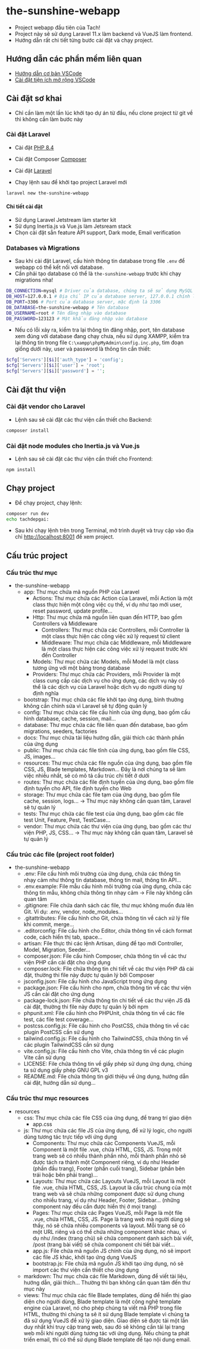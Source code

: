 # the-sunshine-webapp

-   Project webapp đầu tiên của Tach!
-   Project này sẽ sử dụng Laravel 11.x làm backend và VueJS làm frontend.
-   Hướng dẫn rất chi tiết từng bước cài đặt và chạy project.

## Hướng dẫn các phần mềm liên quan

-   [Hướng dẫn cơ bản VSCode](/docs/vscode.md)
-   [Cài đặt tiện ích mở rộng VSCode](/docs/vscode-extensions.md)

## Cài đặt sơ khai

-   Chỉ cần làm một lần lúc khởi tạo dự án từ đầu, nếu clone project từ git về thì không cần làm bước này

### Cài đặt Laravel

-   Cài đặt [PHP 8.4](https://www.php.net/downloads)
-   Cài đặt Composer [Composer](https://getcomposer.org/download/)
-   Cài đặt [Laravel](https://laravel.com/docs/11.x/installation)

-   Chạy lệnh sau để khởi tạo project Laravel mới

```bash
laravel new the-sunshine-webapp
```

#### Chi tiết cài đặt

-   Sử dụng Laravel Jetstream làm starter kit
-   Sử dụng Inertia.js và Vue.js làm Jetsream stack
-   Chọn cài đặt sẵn feature API support, Dark mode, Email verification

### Databases và Migrations

-   Sau khi cài đặt Laravel, cấu hình thông tin database trong file `.env` để webapp có thể kết nối với database.
-   Cần phải tạo database có thể là `the-sunshine-webapp` trước khi chạy migrations nha!

```bash
DB_CONNECTION=mysql # Driver của database, chúng ta sẽ sử dụng MySQL
DB_HOST=127.0.0.1 # Địa chỉ IP của database server, 127.0.0.1 chính là máy tính hiện tại
DB_PORT=3306 # Port của database server, mặc định là 3306
DB_DATABASE=the-sunshine-webapp # Tên database
DB_USERNAME=root # Tên đăng nhập vào database
DB_PASSWORD=123123 # Mật khẩu đăng nhập vào database
```

-   Nếu có lỗi xảy ra, kiểm tra lại thông tin đăng nhập, port, tên database xem đúng với database đang chạy chưa, nếu sử dụng XAMPP, kiểm tra lại thông tin trong file `C:\xampp\phpMyAdmin\config.inc.php`, tìm đoạn giống dưới này, user và password là thông tin cần thiết:

```php
$cfg['Servers'][$i]['auth_type'] = 'config';
$cfg['Servers'][$i]['user'] = 'root';
$cfg['Servers'][$i]['password'] = '';
```

## Cài đặt thư viện

### Cài đặt vendor cho Laravel

-   Lệnh sau sẽ cài đặt các thư viện cần thiết cho Backend:

```bash
composer install
```

### Cài đặt node modules cho Inertia.js và Vue.js

-   Lệnh sau sẽ cài đặt các thư viện cần thiết cho Frontend:

```bash
npm install
```

## Chạy project

-   Để chạy project, chạy lệnh:

```bash
composer run dev
echo tachdepgai:
```

-   Sau khi chạy lệnh trên trong Terminal, mở trình duyệt và truy cập vào địa chỉ [http://localhost:8001](http://localhost:8001) để xem project.

## Cấu trúc project

### Cấu trúc thư mục

-   the-sunshine-webapp
    -   app: Thư mục chứa mã nguồn PHP của Laravel
        -   Actions: Thư mục chứa các Action của Laravel, mỗi Action là một class thực hiện một công việc cụ thể, ví dụ như tạo mới user, reset password, update profile...
        -   Http: Thư mục chứa mã nguồn liên quan đến HTTP, bao gồm Controllers và Middleware
            -   Controllers: Thư mục chứa các Controllers, mỗi Controller là một class thực hiện các công việc xử lý request từ client
            -   Middleware: Thư mục chứa các Middleware, mỗi Middleware là một class thực hiện các công việc xử lý request trước khi đến Controller
        -   Models: Thư mục chứa các Models, mỗi Model là một class tương ứng với một bảng trong database
        -   Providers: Thư mục chứa các Providers, mỗi Provider là một class cung cấp các dịch vụ cho ứng dụng, các dịch vụ này có thể là các dịch vụ của Laravel hoặc dịch vụ do người dùng tự định nghĩa
    -   bootstrap: Thư mục chứa các file khởi tạo ứng dụng, bình thường không cần chỉnh sửa vì Laravel sẽ tự động quản lý
    -   config: Thư mục chứa các file cấu hình của ứng dụng, bao gồm cấu hình database, cache, session, mail...
    -   database: Thư mục chứa các file liên quan đến database, bao gồm migrations, seeders, factories
    -   docs: Thư mục chứa tài liệu hướng dẫn, giải thích các thành phần của ứng dụng
    -   public: Thư mục chứa các file tĩnh của ứng dụng, bao gồm file CSS, JS, images...
    -   resources: Thư mục chứa các file nguồn của ứng dụng, bao gồm file CSS, JS, Blade templates, Markdown... Đây là nơi chúng ta sẽ làm việc nhiều nhất, sẽ có mô tả cấu trúc chi tiết ở dưới
    -   routes: Thư mục chứa các file định tuyến của ứng dụng, bao gồm file định tuyến cho API, file định tuyến cho Web
    -   storage: Thư mục chứa các file tạm của ứng dụng, bao gồm file cache, session, logs... -> Thư mục này không cần quan tâm, Laravel sẽ tự quản lý
    -   tests: Thư mục chứa các file test của ứng dụng, bao gồm các file test Unit, Feature, Pest, TestCase...
    -   vendor: Thư mục chứa các thư viện của ứng dụng, bao gồm các thư viện PHP, JS, CSS... -> Thư mục này không cần quan tâm, Laravel sẽ tự quản lý

### Cấu trúc các file (project root folder)

-   the-sunshine-webapp
    -   .env: File cấu hình môi trường của ứng dụng, chứa các thông tin nhạy cảm như thông tin database, thông tin mail, thông tin API...
    -   .env.example: File mẫu cấu hình môi trường của ứng dụng, chứa các thông tin mẫu, không chứa thông tin nhạy cảm -> File này không cần quan tâm
    -   .gitignore: File chứa danh sách các file, thư mục không muốn đưa lên Git. Ví dụ: .env, vendor, node_modules...
    -   .gitattributes: File cấu hình cho Git, chứa thông tin về cách xử lý file khi commit, merge...
    -   .editorconfig: File cấu hình cho Editor, chứa thông tin về cách format code, cách hiển thị tab, space...
    -   artisan: File thực thi các lệnh Artisan, dùng để tạo mới Controller, Model, Migration, Seeder...
    -   composer.json: File cấu hình Composer, chứa thông tin về các thư viện PHP cần cài đặt cho ứng dụng
    -   composer.lock: File chứa thông tin chi tiết về các thư viện PHP đã cài đặt, thường thi file này được tự quản lý bởi Composer
    -   jsconfig.json: File cấu hình cho JavaScript trong ứng dụng
    -   package.json: File cấu hình cho npm, chứa thông tin về các thư viện JS cần cài đặt cho ứng dụng
    -   package-lock.json: File chứa thông tin chi tiết về các thư viện JS đã cài đặt, thường thi file này được tự quản lý bởi npm
    -   phpunit.xml: File cấu hình cho PHPUnit, chứa thông tin về các file test, các file test coverage...
    -   postcss.config.js: File cấu hình cho PostCSS, chứa thông tin về các plugin PostCSS cần sử dụng
    -   tailwind.config.js: File cấu hình cho TailwindCSS, chứa thông tin về các plugin TailwindCSS cần sử dụng
    -   vite.config.js: File cấu hình cho Vite, chứa thông tin về các plugin Vite cần sử dụng
    -   LICENSE: File chứa thông tin về giấy phép sử dụng ứng dụng, chúng ta sử dụng giấy phép GNU GPL v3
    -   README.md: File chứa thông tin giới thiệu về ứng dụng, hướng dẫn cài đặt, hướng dẫn sử dụng...

### Cấu trúc thư mục resources

-   resources
    -   css: Thư mục chứa các file CSS của ứng dụng, để trang trí giao diện
        -   app.css
    -   js: Thư mục chứa các file JS của ứng dụng, để xử lý logic, cho người dùng tương tác trực tiếp với ứng dụng
        -   Components: Thư mục chứa các Components VueJS, mỗi Component là một file .vue, chứa HTML, CSS, JS. Trong một trang web sẽ có nhiều thành phần nhỏ, mỗi thành phần nhỏ sẽ được tách ra thành một Component riêng, ví dụ như Header (phần đầu trang), Footer (phần cuối trang), Sidebar (phần bên trái hoặc bên phải trang)...
        -   Layouts: Thư mục chứa các Layouts VueJS, mỗi Layout là một file .vue, chứa HTML, CSS, JS. Layout là cấu trúc chung của một trang web và sẽ chứa những component được sử dụng chung cho nhiều trang, ví dụ như Header, Footer, Sidebar... (những component này đều cần được hiển thị ở mọi trang)
        -   Pages: Thư mục chứa các Pages VueJS, mỗi Page là một file .vue, chứa HTML, CSS, JS. Page là trang web mà người dùng sẽ thấy, nó sẽ chứa nhiều components và layout. Mỗi trang sẽ có một URL riêng và có thể chứa những component khác nhau, ví dụ như /index (trang chủ) sẽ chứa component danh sách bài viết, /post (trang bài viết) sẽ chứa component chi tiết bài viết...
        -   app.js: File chứa mã nguồn JS chính của ứng dụng, nó sẽ import các file JS khác, khởi tạo ứng dụng VueJS
        -   bootstrap.js: File chứa mã nguồn JS khởi tạo ứng dụng, nó sẽ import các thư viện cần thiết cho ứng dụng
    -   markdown: Thư mục chứa các file Markdown, dùng để viết tài liệu, hướng dẫn, giải thích... Thường thì bạn không cần quan tâm đến thư mục này
    -   views: Thư mục chứa các file Blade templates, dùng để hiển thị giao diện cho người dùng, Blade template là một công nghệ template engine của Laravel, nó cho phép chúng ta viết mã PHP trong file HTML, thường thì chúng ta sẽ ít sử dụng Blade template vì chúng ta đã sử dụng VueJS để xử lý giao diện. Giao diện sẽ được tải một lần duy nhất khi truy cập trang web, sau đó sẽ không cần tải lại trang web mỗi khi người dùng tương tác với ứng dụng. Nếu chúng ta phát triển email, thì có thể sử dụng Blade template để tạo nội dung email.
